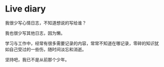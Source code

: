 # Live diary

我很少写心情日志，不知道想说的写给谁？

我也很少写其他日志，因为懒。

学习与工作中，经常有很多需要记录的内容，常常不知道在哪记录，零碎的知识犹如自己受过的一些伤，随时间淡忘和消逝。

坚持吧，我已不是从前那个少年。
